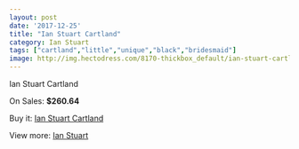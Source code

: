 ```yaml
---
layout: post
date: '2017-12-25'
title: "Ian Stuart Cartland"
category: Ian Stuart
tags: ["cartland","little","unique","black","bridesmaid"]
image: http://img.hectodress.com/8170-thickbox_default/ian-stuart-cartland.jpg
---
```

Ian Stuart Cartland

On Sales: **$260.64**
<a href="https://www.hectodress.com/ian-stuart/4148-ian-stuart-cartland.html"><amp-img layout="responsive" width="600" height="600" src="//img.hectodress.com/8170-thickbox_default/ian-stuart-cartland.jpg" alt="Ian Stuart Cartland 0" /></a>

Buy it: [Ian Stuart Cartland](https://www.hectodress.com/ian-stuart/4148-ian-stuart-cartland.html "Ian Stuart Cartland")

View more: [Ian Stuart](https://www.hectodress.com/73-ian-stuart "Ian Stuart")